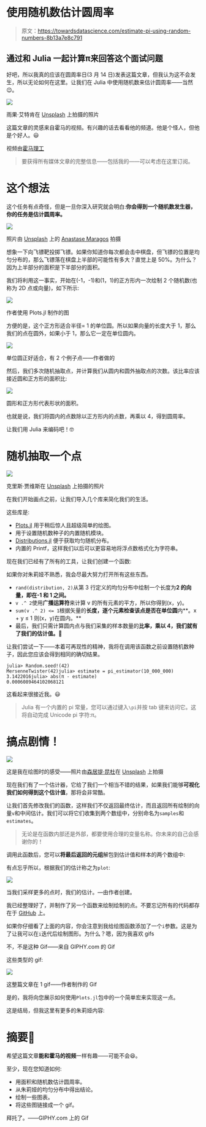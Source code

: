 # 使用随机数估计圆周率

> 原文：<https://towardsdatascience.com/estimate-pi-using-random-numbers-8b13a7e8c791>

## 通过和 Julia 一起计算π来回答这个面试问题

好吧，所以我真的应该在圆周率日(3 月 14 日)发表这篇文章，但我认为这不会发生，所以无论如何在这里。让我们在 Julia 中使用随机数来估计圆周率——当然😉。

![](img/2a387a15800cb9c0e4b117d7e584a76f.png)

雨果·艾特肯在 [Unsplash](https://unsplash.com/s/photos/pie?utm_source=unsplash&utm_medium=referral&utm_content=creditCopyText) 上拍摄的照片

这篇文章的灵感来自霍马的视频。有兴趣的话去看看他的频道。他是个怪人，但他是个好人。😃

视频由[霍马理工](https://www.youtube.com/channel/UCV0qA-eDDICsRR9rPcnG7tw)

> 要获得所有媒体文章的完整信息——包括我的——可以考虑在这里订阅。

# 这个想法

这个任务有点奇怪，但是一旦你深入研究就会明白:**你会得到一个随机数发生器，你的任务是估计圆周率。**

![](img/cd798fb2f94fd92361ebb96eb6dae2cc.png)

照片由 [Unsplash](https://unsplash.com/s/photos/dart?utm_source=unsplash&utm_medium=referral&utm_content=creditCopyText) 上的 [Anastase Maragos](https://unsplash.com/@visualsbyroyalz?utm_source=unsplash&utm_medium=referral&utm_content=creditCopyText) 拍摄

想象一下向飞镖靶投掷飞镖。如果你知道你每次都会击中棋盘，但飞镖的位置是均匀分布的，那么飞镖落在棋盘上半部的可能性有多大？直觉上是 50%。为什么？因为上半部分的面积是下半部分的面积。

我们将利用这一事实，开始在(-1，-1)和(1，1)的正方形内一次绘制 2 个随机数(也称为 2D 点或向量)，如下所示:

![](img/fcf20fbb9da288f5fac45a3f1accca55.png)

作者使用 Plots.jl 制作的图

方便的是，这个正方形适合半径= 1 的单位圆。所以如果向量的长度大于 1，那么我们的点在圆外，如果小于 1，那么它一定在单位圆内。

![](img/5a73cce14efc423a2d070ada9befff4e.png)

单位圆正好适合，有 2 个例子点——作者做的

然后，我们多次随机抽取点，并计算我们从圆内和圆外抽取点的次数。该比率应该接近圆和正方形的面积比:

![](img/b17c5edb70a216b96911c0401a74e3af.png)

圆形和正方形代表形状的面积。

也就是说，我们将圆内的点数除以正方形内的点数，再乘以 4，得到圆周率。

让我们用 Julia 来编码吧！🤓

# 随机抽取一个点

![](img/32827178b72798a8221a58d550802b2f.png)

克里斯·贾维斯在 [Unsplash](https://unsplash.com/s/photos/marbles?utm_source=unsplash&utm_medium=referral&utm_content=creditCopyText) 上拍摄的照片

在我们开始画点之前，让我们导入几个库来简化我们的生活。

这些库是:

*   [Plots.jl](https://github.com/JuliaPlots/Plots.jl) 用于稍后惊人且超级简单的绘图。
*   用于设置随机数种子的内置随机模块。
*   [Distributions.jl](https://github.com/JuliaStats/Distributions.jl) 便于获取均匀随机分布。
*   内置的 Printf，这样我们以后可以更容易地将浮点数格式化为字符串。

现在我们已经有了所有的工具，让我们创建一个函数:

如果你对朱莉娅不熟悉，我会尽最大努力打开所有这些东西。

*   `rand(distribution, 2)`从第 3 行定义的均匀分布中绘制一个长度为**2 的向量，即在-1 和 1 之间。**
*   `v .^ 2`使用**广播运算符**来计算 v 的所有元素的平方，所以你得到(x，y)。
*   `sum(v .^ 2) <= 1`根据矢量的**长度，逐个元素检查该点是否在单位圆**内**。x + y ≤ 1 则(x，y)在圆内。**
*   最后，我们只需计算圆内点与我们采集的样本数量的**比率，乘以 4，我们就有了我们的估计值。🎉**

让我们尝试一下——本着可再现性的精神，我将在调用该函数之前设置随机数种子，因此您应该会得到相同的确切结果。

```
julia> Random.seed!(42)
MersenneTwister(42)julia> estimate = pi_estimator(10_000_000)
3.1422016julia> abs(π - estimate)
0.0006089464102068121
```

这看起来很接近我。😃

> Julia 有一个内置的 pi 常量，您可以通过键入`\pi`并按 tab 键来访问它。这将自动完成 Unicode pi 字符:π。

# 搞点剧情！

![](img/ac540d93958f4c7eb54e90bdaa5f4090.png)

这是我在绘图时的感受——照片由[森居提·昆杜](https://unsplash.com/@senjuti?utm_source=unsplash&utm_medium=referral&utm_content=creditCopyText)在 [Unsplash](https://unsplash.com/s/photos/paint?utm_source=unsplash&utm_medium=referral&utm_content=creditCopyText) 上拍摄

现在我们有了一个估计器，它给了我们一个相当不错的结果，如果我们能够**可视化我们如何得到这个估计值**，那将会非常酷。

让我们首先修改我们的函数，这样我们不仅返回最终估计，而且返回所有绘制的向量`v`和中间估计。我们可以将它们收集到两个数组中，分别命名为`samples`和`estimates`。

> 无论是在函数内部还是外部，都要使用合理的变量名称。你未来的自己会感谢你的！

调用此函数后，您可以**将最后返回的元组**解包到估计值和样本的两个数组中:

有点忘乎所以，根据我们的估计称之为`plot`:

![](img/fd379249e13d4d87a2a4985a97d55b88.png)

当我们采样更多的点时，我们的估计。—由作者创建。

我已经整理好了，并制作了另一个函数来绘制绘制的点。不要忘记所有的代码都存在于 [GitHub](https://github.com/niczky12/medium/blob/master/julia/estimate_pi_rand.jl) 上。

如果你仔细看了上面的内容，你会注意到我给绘图函数添加了一个`i`参数。这是为了让我可以在`i`迭代后绘制图形。为什么？嗯，因为我喜欢 gifs

不，不是这种 Gif——来自 GIPHY.com 的 Gif

这些类型的 gif:

![](img/63b303262587bb3ecfddfcc856155172.png)

这整篇文章在 1 gif——作者制作的 Gif

是的，我将向您展示如何使用`Plots.jl`包中的一个简单宏来实现这一点。

这是结局，但我这里有更多的朱莉娅内容:

[](/vectorize-everything-with-julia-ad04a1696944)  [](/index-sort-and-aggregate-your-dataframes-in-julia-38646daf6214)  

# 摘要🎉

希望这篇文章**能和霍马的视频**一样有趣——可能不会😆。

至少，现在您知道如何:

*   用面积和随机数估计圆周率。
*   从朱莉娅的均匀分布中得出结论。
*   绘制一些图表。
*   将这些图链接成一个 gif。

拜托了。——GIPHY.com 上的 Gif